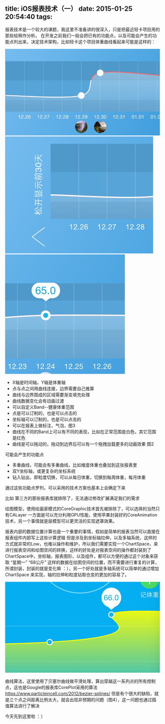 title: iOS报表技术（一）
date: 2015-01-25 20:54:40
tags:
---

报表技术是一个较大的课题，我这里不准备讲的很深入，只是把最近轻卡项目用的那些给稍作分析。
在开发之前我们一般会把已有的功能点，以及可能会产生的功能点列出来，决定技术架构，比如轻卡这个项目体重曲线看起来可能是这样的：

![1](/img/chart-1.png)
![2](/img/chart-2.png)
![3](/img/chart-3.png)

* X轴是时间轴，Y轴是体重轴
* 点与点之间用曲线连接，边界需要自己推算
* 曲线与边界围成的区域需要渐变填充处理
* 曲线数据变化会有动画过渡
* 可以自定义Band--健康体重范围
* 点是可以订制的，也是可以点击的
* 坐标轴可以订制的，也是可以点击的
* 可以在报表上做标注，气泡，图3
* 曲线在不同的Band上可以有不同的表现，比如在正常范围是白色，其它范围是红色
* 曲线是可以拖动的，拖动到边界后可以有一个拖拽加载更多的动画效果 图2

可能会产生的功能点
* 多重曲线，可能会有多重曲线，比如维度体重也叠加到这张报表里
* 双Y坐标轴，或更复杂的坐标系统
* 钻入钻出，即粒度切换，可以从每日体重，切换到每周体重，每月体重

通过这些功能点罗列，可以采用的技术方案也基本上会确定下来

比如
第三方的那些报表库就排除了，无法通过修改扩展满足我们的需求

绘图模型，使用绘画家模式的CoreGraphic技术首先被排除了，可以选择的当然只有CALayer
一方面是可以充分利用GPU性能，使用苹果封装好的CoreAnimation技术，另一个事情就是层模型可以更灵活的实现遮罩效果。

报表内部的数据位置计算也是一个重要的事情，假如是简单的报表当然可以直接在报表组件内部写上这些计算逻辑
但是涉及到坐标轴拉伸，以及多轴系统，这样的方式就非常的Low，也难以操作和维护，所以我们需要实现一个ChartSpace，来进行报表空间和绘图空间的转换，这样的好处是对报表空间的操作都封装到了ChartSpace中，坐标轴，报表图形，以及组件，都可以方便的通过这个对象来获取 “星期一”  “68公斤” 这样的数据在绘图空间的位置，而不需要进行重复的计算，所谓封装，封装的就是变化嘛 ：），另一个好处就是多轴系统可以简单的通过增加 ChartSpace 来实现，轴的拉伸和粒度钻取也变的更加的容易了。


![4](/img/chart-4.jpg)

曲线算法，这里使用了贝塞尔曲线做平滑处理，算出穿越这一系列点的所有控制点，这也是Google的报表库CorePlot采用的算法  https://www.particleincell.com/2012/bezier-splines/ 
但是有个很大的缺陷，就是三个点之间距离比例太大，就会出现非预期的问题（图4），这一问题也通过插值算法进行了解决

今天先到这里啦 ：）




